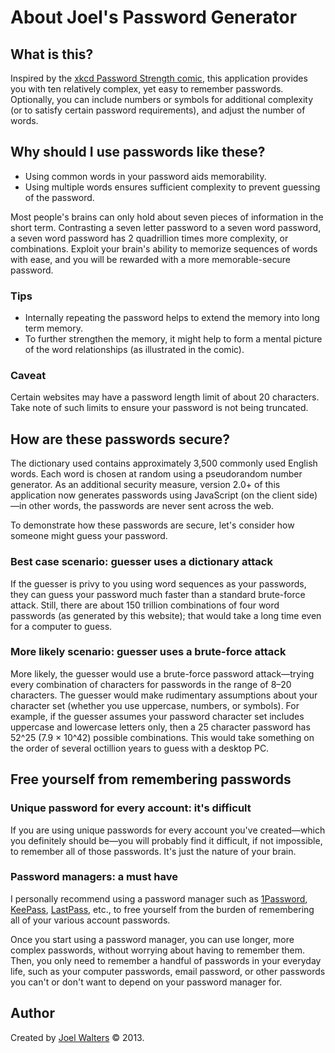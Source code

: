 # About Joel's Password Generator

## What is this?

Inspired by the [xkcd Password Strength comic](http://xkcd.com/936/), this application provides you with ten relatively complex, yet easy to remember passwords. Optionally, you can include numbers or symbols for additional complexity (or to satisfy certain password requirements), and adjust the number of words.

## Why should I use passwords like these?

* Using common words in your password aids memorability.
* Using multiple words ensures sufficient complexity to prevent guessing of the password.

Most people's brains can only hold about seven pieces of information in the short term. Contrasting a seven letter password to a seven word password, a seven word password has 2 quadrillion times more complexity, or combinations. Exploit your brain's ability to memorize sequences of words with ease, and you will be rewarded with a more memorable-secure password.

### Tips

* Internally repeating the password helps to extend the memory into long term memory.
* To further strengthen the memory, it might help to form a mental picture of the word relationships (as illustrated in the comic).

### Caveat

Certain websites may have a password length limit of about 20 characters. Take note of such limits to ensure your password is not being truncated.

## How are these passwords secure?

The dictionary used contains approximately 3,500 commonly used English words. Each word is chosen at random using a pseudorandom number generator. As an additional security measure, version 2.0+ of this application now generates passwords using JavaScript (on the client side)—in other words, the passwords are never sent across the web.

To demonstrate how these passwords are secure, let's consider how someone might guess your password.

### Best case scenario: guesser uses a dictionary attack

If the guesser is privy to you using word sequences as your passwords, they can guess your password much faster than a standard brute-force attack. Still, there are about 150 trillion combinations of four word passwords (as generated by this website); that would take a long time even for a computer to guess.

### More likely scenario: guesser uses a brute-force attack

More likely, the guesser would use a brute-force password attack—trying every combination of characters for passwords in the range of 8–20 characters. The guesser would make rudimentary assumptions about your character set (whether you use uppercase, numbers, or symbols). For example, if the guesser assumes your password character set includes uppercase and lowercase letters only, then a 25 character password has 52^25 (7.9 &times; 10^42) possible combinations. This would take something on the order of several octillion years to guess with a desktop PC.

## Free yourself from remembering passwords

### Unique password for every account: it's difficult

If you are using unique passwords for every account you've created—which you definitely should be—you will probably find it difficult, if not impossible, to remember all of those passwords. It's just the nature of your brain.

### Password managers: a must have

I personally recommend using a password manager such as [1Password](https://agilebits.com/onepassword), [KeePass](http://keepass.info/), [LastPass](https://lastpass.com/), etc., to free yourself from the burden of remembering all of your various account passwords.

Once you start using a password manager, you can use longer, more complex passwords, without worrying about having to remember them. Then, you only need to remember a handful of passwords in your everyday life, such as your computer passwords, email password, or other passwords you can't or don't want to depend on your password manager for.

## Author

Created by [Joel Walters](http://joelwalters.com/About/) &copy; 2013.